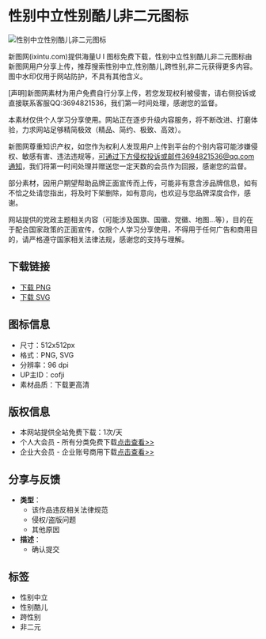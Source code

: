 # 性别中立性别酷儿非二元图标

![性别中立性别酷儿非二元图标](//img.ixintu.com/download/jpg/20200714/839db600a2a87aae2eaed0b8371ac143_512_512.jpg!con)

新图网(ixintu.com)提供海量U I 图标免费下载，性别中立性别酷儿非二元图标由新图网用户分享上传，推荐搜索性别中立,性别酷儿,跨性别,非二元获得更多内容。图中水印仅用于网站防护，不具有其他含义。

\[声明\]新图网素材为用户免费自行分享上传，若您发现权利被侵害，请右侧投诉或直接联系客服QQ:3694821536，我们第一时间处理，感谢您的监督。

本素材仅供个人学习分享使用。网站正在逐步升级内容服务，将不断改进、打磨体验，力求网站足够精简极效（精品、简约、极致、高效）。

新图网尊重知识产权，如您作为权利人发现用户上传到平台的个别内容可能涉嫌侵权、敏感有害、违法违规等，可通过下方侵权投诉或邮件3694821536@qq.com通知，我们将第一时间处理并赠送您一定天数的会员作为回报，感谢您的监督。

部分素材，因用户期望帮助品牌正面宣传而上传，可能非有意含涉品牌信息，如有不恰之处请您指出，将及时下架删除，如有意向，也欢迎与您品牌深度合作，感谢。

网站提供的党政主题相关内容（可能涉及国旗、国徽、党徽、地图...等），目的在于配合国家政策的正面宣传，仅限个人学习分享使用，不得用于任何广告和商用目的，请严格遵守国家相关法律法规，感谢您的支持与理解。

## 下载链接
- [下载 PNG](javascript:;)
- [下载 SVG](javascript:;)

## 图标信息
- 尺寸：512x512px
- 格式：PNG, SVG
- 分辨率：96 dpi
- UP主ID：cofji
- 素材品质：下载更高清

## 版权信息
- 本网站提供全站免费下载：1次/天
- 个人大会员 - 所有分类免费下载[点击查看>>](/vip.html?)
- 企业大会员 - 企业账号商用下载[点击查看>>](/vip.html?com=1)

## 分享与反馈
- **类型**：
  - 该作品违反相关法律规范
  - 侵权/盗版问题
  - 其他原因
- **描述**：
  - 确认提交

## 标签
- 性别中立
- 性别酷儿
- 跨性别
- 非二元
<!-- tcd_original_link https://ixintu.com/sucai/0NqgqPUeq.html -->
